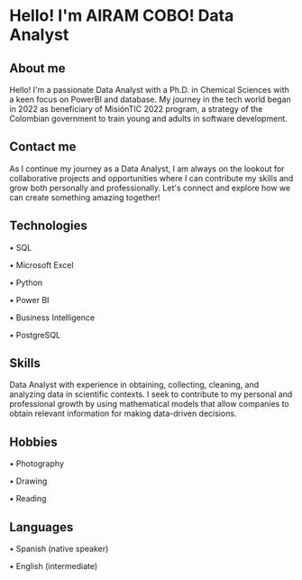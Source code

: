 # Hello! I'm AIRAM COBO! Data Analyst

## About me
Hello! I'm a passionate Data Analyst with a Ph.D. in Chemical Sciences with a keen focus on PowerBI and database. My journey in the tech world began in 2022 as beneficiary of MisiónTIC 2022 program, a strategy of the Colombian government to train young and adults in software development. 


## Contact me
As I continue my journey as a Data Analyst, I am always on the lookout for collaborative projects and opportunities where I can contribute my skills and grow both personally and professionally. Let's connect and explore how we can create something amazing together! 

## Technologies

•	SQL

•	Microsoft Excel 

•	Python

•	Power BI

•	Business Intelligence

•   PostgreSQL

## Skills
Data Analyst with experience in obtaining, collecting, cleaning, and analyzing data in scientific contexts. I seek to contribute to my personal and professional growth by using mathematical models that allow companies to obtain relevant information for making data-driven decisions.

## Hobbies
• Photography

• Drawing

• Reading

## Languages

•	Spanish (native speaker) 

•	English (intermediate)
